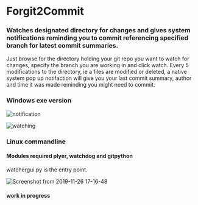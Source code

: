 # Forgit2Commit
### Watches designated directory for changes and gives system notifications reminding you to commit referencing specified branch for latest commit summaries.

Just browse for the directory holding your git repo you want to watch for changes, specify the branch you are working in and click watch.
Every 5 modifications to the directory, ie a files are modified or deleted, a native system pop up notifaction will give you your last commit summary, author and time it was made reminding you might need to commit.

### Windows exe version




![notification](https://user-images.githubusercontent.com/43976537/69674505-9a541180-106a-11ea-9fad-32d17c1542a4.png)

![watching](https://user-images.githubusercontent.com/43976537/69675190-14d16100-106c-11ea-806f-17fca84e3e79.png)       

### Linux commandline 
#### Modules required plyer, watchdog and gitpython
watchergui.py is the entry point.

![Screenshot from 2019-11-26 17-16-48](https://user-images.githubusercontent.com/43976537/69678004-4cdba280-1072-11ea-82bf-c484766cccac.png)




#### work in progress

